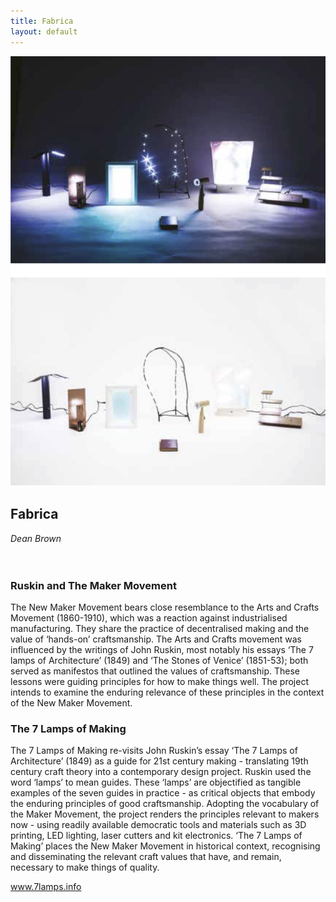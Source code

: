 ```yaml
---
title: Fabrica
layout: default
---
```


![](/images/10a.jpg)

## Fabrica
*Dean Brown*
<br />
<br />
<br />
### Ruskin and The Maker Movement
The New Maker Movement bears close resemblance to the Arts and Crafts Movement (1860-1910), which was a reaction against industrialised manufacturing. They share the practice of decentralised making and the value of ‘hands-on’ craftsmanship.
The Arts and Crafts movement was influenced by the writings of John Ruskin, most notably his essays ‘The 7 lamps of Architecture’ (1849) and ‘The Stones of Venice’ (1851-53); both served as manifestos that outlined the values of craftsmanship. These lessons were guiding principles for how to make things well. The project intends to examine the enduring relevance of these principles in the context of the New Maker Movement.

### The 7 Lamps of Making
The 7 Lamps of Making re-visits John Ruskin’s essay ‘The 7 Lamps of Architecture’ (1849) as a guide for 21st century making - translating 19th century craft theory into a contemporary design project. Ruskin used the word ‘lamps’ to mean guides. These ‘lamps’ are objectified as tangible examples of the seven guides in practice - as critical objects that embody the enduring principles of good craftsmanship. Adopting the vocabulary of the Maker Movement, the project renders the principles relevant to makers now - using readily available democratic tools and materials such as 3D printing, LED lighting, laser cutters and kit electronics. ‘The 7 Lamps of Making’ places the New Maker Movement in historical context, recognising and disseminating the relevant craft values that have, and remain, necessary to make things of quality.

www.7lamps.info
